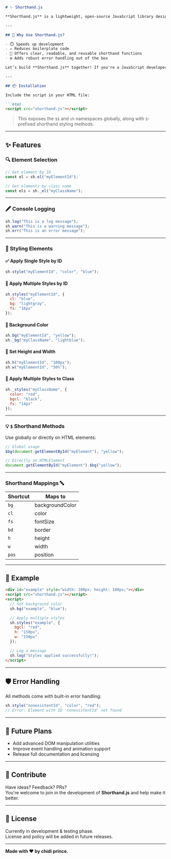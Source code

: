 ﻿```markdown
# ✨ Shorthand.js

**Shorthand.js** is a lightweight, open-source JavaScript library designed to simplify **DOM manipulation**, **styling**, and **long function calls** using concise and intuitive shorthand methods.

---

## 🚀 Why Use Shorthand.js?

- ⏱️ Speeds up development  
- ✍️ Reduces boilerplate code  
- 🎯 Offers clear, readable, and reusable shorthand functions  
- ⚙️ Adds robust error handling out of the box  

Let’s build **Shorthand.js** together! If you're a JavaScript developer, contributions are welcome.

---

## 📦 Installation

Include the script in your HTML file:

```html
<script src="shorthand.js"></script>
```

> This exposes the `$$` and `sh` namespaces globally, along with `$`-prefixed shorthand styling methods.

---

## ✨ Features

### 🔍 Element Selection

```javascript
// Get element by ID
const el = sh.el("myElementId");

// Get elements by class name
const els = sh._el("myClassName");
```

---

### 🖋️ Console Logging

```javascript
sh.log("This is a log message");
sh.warn("This is a warning message");
sh.err("This is an error message");
```

---

### 🎨 Styling Elements

#### ✅ Apply Single Style by ID

```javascript
sh.style("myElementId", "color", "blue");
```

#### 🎯 Apply Multiple Styles by ID

```javascript
sh.styles("myElementId", {
  cl: "blue",
  bg: "lightgray",
  fs: "16px"
});
```

#### 🌈 Background Color

```javascript
sh.bg("myElementId", "yellow");
sh._bg("myClassName", "lightblue");
```

#### 📏 Set Height and Width

```javascript
sh.h("myElementId", "100px");
sh.w("myElementId", "50%");
```

#### 💼 Apply Multiple Styles to Class

```javascript
sh._styles("myClassName", {
  color: "red",
  bgcl: "black",
  fs: "14px"
});
```

---

### 💡 `$` Shorthand Methods

Use globally or directly on HTML elements:

```javascript
// Global usage
$bg(document.getElementById("myElement"), "yellow");

// Directly on HTMLElement
document.getElementById("myElement").$bg("yellow");
```

---

### Shorthand Mappings 🔤
| Shortcut | Maps to          |
|----------|------------------|
| `bg`     | backgroundColor  |
| `cl`     | color            |
| `fs`     | fontSize         |
| `bd`     | border           |
| `h`      | height           |
| `w`      | width            |
| `pos`    | position         |



---

## 🧪 Example

```html
<div id="example" style="width: 100px; height: 100px;"></div>
<script src="shorthand.js"></script>
<script>
  // Set background color
  sh.bg("example", "blue");

  // Apply multiple styles
  sh.styles("example", {
    bgcl: "red",
    h: "150px",
    w: "150px"
  });

  // Log a message
  sh.log("Styles applied successfully!");
</script>
```

---

## 🛡️ Error Handling

All methods come with built-in error handling:

```javascript
sh.style("nonexistentId", "color", "red");
// Error: Element with ID 'nonexistentId' not found
```

---

## 🔮 Future Plans

- Add advanced DOM manipulation utilities  
- Improve event handling and animation support  
- Release full documentation and licensing  

---

## 🤝 Contribute

Have ideas? Feedback? PRs?  
You're welcome to join in the development of **Shorthand.js** and help make it better.

---

## 📃 License

Currently in development & testing phase.  
License and policy will be added in future releases.

---

**Made with ❤️ by chidi prince.**
```
